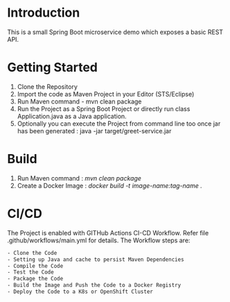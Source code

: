 # Introduction 
This is a small Spring Boot microservice demo which exposes a basic REST API.

# Getting Started
1.	Clone the Repository
2.	Import the code as Maven Project in your Editor (STS/Eclipse)
3.	Run Maven command - mvn clean package
4.	Run the Project as a Spring Boot Project or directly run class Application.java as a Java application.
5.  Optionally you can execute the Project from command line too once jar has been generated : java -jar target/greet-service.jar


# Build
1.	Run Maven command : *mvn clean package*
2.	Create a Docker Image : *docker build -t image-name:tag-name .*

# CI/CD
The Project is enabled with GITHub Actions CI-CD Workflow. Refer file .github/workflows/main.yml for details. The Workflow steps are:
```sh
- Clone the Code
- Setting up Java and cache to persist Maven Dependencies
- Compile the Code
- Test the Code
- Package the Code
- Build the Image and Push the Code to a Docker Registry
- Deploy the Code to a K8s or OpenShift Cluster
```

